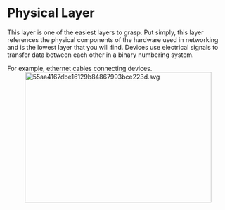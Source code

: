 # Physical Layer

This layer is one of the easiest layers to grasp. Put simply, this layer references the physical components of the hardware used in networking and is the lowest layer that you will find. Devices use electrical signals to transfer data between each other in a binary numbering system.

For example, ethernet cables connecting devices.<img src="../../_resources/55aa4167dbe16129b84867993bce223d.svg" alt="55aa4167dbe16129b84867993bce223d.svg" width="424" height="297" style="display: block; margin: 0 auto;" class="jop-noMdConv">